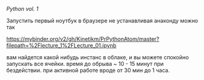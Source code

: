 *Python vol. 1*

Запустить первый ноутбук в браузере не устанавливая анаконду можно так 

https://mybinder.org/v2/gh/Kinetikm/PrPythonAtom/master?filepath=%2Flecture_1%2FLecture_01.ipynb

вам найдется какой нибудь инстанс в облаке, и вы можете спокойно запускать все ячейки. время до обрыва ~ 10 - 15 минут при бездействии. при активной работе вроде от 30 мин до 1 часа.
